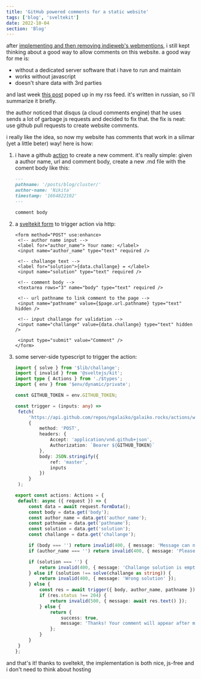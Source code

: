 ```yaml
---
title: 'GitHub powered comments for a static website'
tags: ['blog', 'sveltekit']
date: 2022-10-04
section: 'Blog'
---
```


after [implementing and then removing indieweb's webmentions][], i still kept thinking about a good way to allow comments on this website.
a good way for me is:

- without a dedicated server software that i have to run and maintain
- works without javascript
- doesn't share data with 3rd parties

and last week [this post][] poped up in my rss feed.
it's written in russian, so i'll summarize it briefly.

the author noticed that disqus (a cloud comments engine) that he uses sends a lot of garbage js requests and decided to fix that.
the fix is neat: use github pull requests to create website comments.

i really like the idea, so now my website has comments that work in a silimar (yet a little beter) way!
here is how:

1. i have a github [action][] to create a new comment.
   it's really simple: given a author name, url and comment body, create a new .md file with the coment body like this:

   ```md
   ---
   pathname: '/posts/blog/cluster/'
   author-name: 'Nikita'
   timestamp: '1664822102'
   ---

   comment body
   ```

2. a [sveltekit form][] to trigger action via http:

   ```svelte
   <form method="POST" use:enhance>
   	<!-- author name input -->
   	<label for="author_name"> Your name: </label>
   	<input name="author_name" type="text" required />

   	<!-- challange text -->
   	<label for="solution">{data.challange} = </label>
   	<input name="solution" type="text" required />

   	<!-- comment body -->
   	<textarea rows="3" name="body" type="text" required />

   	<!-- url pathname to link comment to the page -->
   	<input name="pathname" value={$page.url.pathname} type="text" hidden />

   	<!-- input challange for validation -->
   	<input name="challange" value={data.challange} type="text" hidden />

   	<input type="submit" value="Comment" />
   </form>
   ```

3. some server-side typescript to trigger the action:

   ```ts
   import { solve } from '$lib/challange';
   import { invalid } from '@sveltejs/kit';
   import type { Actions } from './$types';
   import { env } from '$env/dynamic/private';

   const GITHUB_TOKEN = env.GITHUB_TOKEN;

   const trigger = (inputs: any) =>
   	fetch(
   		'https://api.github.com/repos/ngalaiko/galaiko.rocks/actions/workflows/create-comment.yaml/dispatches',
   		{
   			method: 'POST',
   			headers: {
   				Accept: 'application/vnd.github+json',
   				Authorization: `Bearer ${GITHUB_TOKEN}`
   			},
   			body: JSON.stringify({
   				ref: 'master',
   				inputs
   			})
   		}
   	);

   export const actions: Actions = {
   	default: async ({ request }) => {
   		const data = await request.formData();
   		const body = data.get('body');
   		const author_name = data.get('author_name');
   		const pathname = data.get('pathname');
   		const solution = data.get('solution');
   		const challange = data.get('challange');

   		if (body === '') return invalid(400, { message: 'Message can not be empty' });
   		if (author_name === '') return invalid(400, { message: 'Please, fill in name' });

   		if (solution === '') {
   			return invalid(400, { message: 'Challange solution is empty' });
   		} else if (solution !== solve(challange as string)) {
   			return invalid(400, { message: 'Wrong solution' });
   		} else {
   			const res = await trigger({ body, author_name, pathname });
   			if (res.status !== 204) {
   				return invalid(500, { message: await res.text() });
   			} else {
   				return {
   					success: true,
   					message: 'Thanks! Your comment will appear after moderation. Check in later!'
   				};
   			}
   		}
   	}
   };
   ```

and that's it! thanks to sveltekit, the implementation is both nice, js-free and i don't need to think about hosting

[this post]: https://grishaev.me/de-js-3/
[action]: https://github.com/ngalaiko/galaiko.rocks/blob/1d1c6d6858250272814a1f60bd18e74d8018f9e2/.github/workflows/create-comment.yaml
[sveltekit form]: https://kit.svelte.dev/docs/form-actions
[implementing and then removing indieweb's webmentions]: /posts/blog/hello-indieweb/
